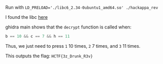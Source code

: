 Run with `LD_PRELOAD='./libc6_2.34-0ubuntu1_amd64.so' ./hackappa_rev`

I found the libc [here](https://libc.blukat.me/?q=_rtld_global%3A0&l=libc6_2.34-0ubuntu1_amd64)

ghidra main shows that the `decrypt` function is called when:

```c
b == 10 && c == 7 && h == 11
```

Thus, we just need to press `1` 10 times, `2` 7 times, and `3` 11 times.



This outputs the flag: `HCTF{3z_Drunk_R3v}`
